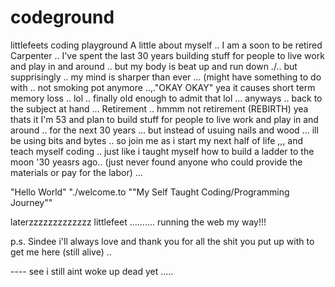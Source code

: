 # codeground
littlefeets coding playground
A little about myself .. I am a soon to be retired Carpenter .. I've spent the last 30 years building stuff for people to live work and play in and around .. but my body is beat up and run down ./.. but supprisingly .. my mind is sharper than ever ..\.  (might have something to do with  .. not smoking pot anymore ..,."OKAY OKAY" yea it causes short term memory loss .. lol .. finally old enough to admit that lol ... anyways .. back to the subject at hand ...
Retirement .. hmmm not retirement (REBIRTH)  yea thats it
I'm 53 and plan to build stuff for people to live work and play in and around .. for the next 30 years ...
but instead of usuing nails and wood ... ill be using bits and bytes .. 
so join me as i start my next half of life ,,, and teach myself coding .. just like i taught myself how to build a ladder to the moon '30 yeasrs ago.. (just never found anyone who could provide the materials or pay for the labor) ...

"Hello World"
"./welcome.to
""My Self Taught Coding/Programming Journey""

laterzzzzzzzzzzzzz
littlefeet .......... running the web my way!!!

p.s.  Sindee i'll always love and thank you for all the shit you put up with to get me here (still alive) .. 

---- see i still aint woke up dead yet .....
